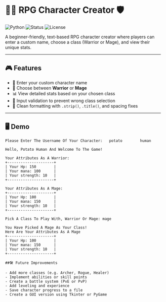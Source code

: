 # 🧙‍♂️ RPG Character Creator 🛡️

![Python](https://img.shields.io/badge/Language-Python-blue.svg)
![Status](https://img.shields.io/badge/Status-In_Progress-yellow)
![License](https://img.shields.io/badge/License-MIT-green)

A beginner-friendly, text-based RPG character creator where players can enter a custom name, choose a class (Warrior or Mage), and view their unique stats.

---

## 🎮 Features

- 📝 Enter your custom character name
- 🧝 Choose between **Warrior** or **Mage**
- 📊 View detailed stats based on your chosen class
- 🔁 Input validation to prevent wrong class selection
- 🧠 Clean formatting with `.strip()`, `.title()`, and spacing fixes

---

## 🖥️ Demo

```text
Please Enter The Username Of Your Character:   potato        human   

Hello, Potato Human And Welcome To The Game!

Your Attributes As A Warrior:
+---------------------+
| Your Hp: 150        |
| Your mana: 100      |
| Your strength: 10   |
+---------------------+

Your Attributes As A Mage:
+---------------------+
| Your Hp: 100        |
| Your mana: 150      |
| Your strength: 10   |
+---------------------+

Pick A Class To Play With, Warrior Or Mage: mage

You Have Picked A Mage As Your Class!
Here Are Your Attributes As A Mage
+---------------------+
| Your Hp: 100        |
| Your mana: 150      |
| Your strength: 10   |
+---------------------+

##🛠️ Future Improvements

- Add more classes (e.g. Archer, Rogue, Healer)
- Implement abilities or skill points
- Create a battle system (PvE or PvP)
- Add leveling and experience
- Save character progress to a file
- Create a GUI version using Tkinter or PyGame
